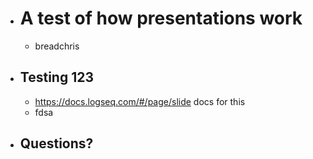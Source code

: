 - # A test of how presentations work
	- breadchris
- ## Testing 123
	- https://docs.logseq.com/#/page/slide docs for this
	- fdsa
- ## Questions?